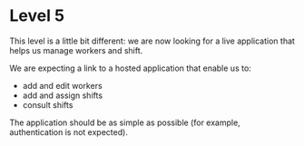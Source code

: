 # Level 5

This level is a little bit different: we are now looking for a live application that helps us manage workers and shift.

We are expecting a link to a hosted application that enable us to:
- add and edit workers
- add and assign shifts
- consult shifts

The application should be as simple as possible (for example, authentication is not expected).